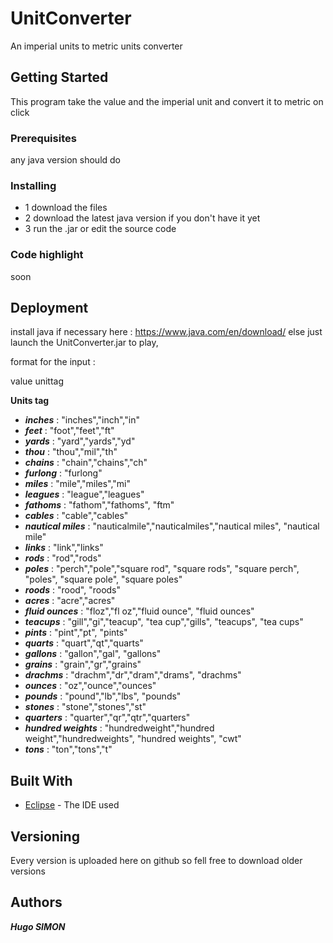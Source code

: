 # UnitConverter

An imperial units to metric units converter

## Getting Started

This program take the value and the imperial unit and convert it to metric on click

### Prerequisites

any java version should do

### Installing

* 1 download the files
* 2 download the latest java version if you don't have it yet
* 3 run the .jar or edit the source code

### Code highlight

soon

## Deployment

install java if necessary here : https://www.java.com/en/download/
else just launch the UnitConverter.jar to play, 

format for the input : 

value unittag

**Units tag**

* ***inches*** : "inches","inch","in"
* ***feet*** : "foot","feet","ft"
* ***yards*** : "yard","yards","yd"
* ***thou*** : "thou","mil","th"
* ***chains*** : "chain","chains","ch"
* ***furlong*** : "furlong"
* ***miles*** : "mile","miles","mi"
* ***leagues*** : "league","leagues"
* ***fathoms*** : "fathom","fathoms", "ftm"
* ***cables*** : "cable","cables"
* ***nautical miles*** : "nauticalmile","nauticalmiles","nautical miles", "nautical mile"
* ***links*** : "link","links"
* ***rods*** : "rod","rods"
* ***poles*** : "perch","pole","square rod", "square rods", "square perch", "poles", "square pole", "square poles"
* ***roods*** : "rood", "roods"
* ***acres*** : "acre","acres"
* ***fluid ounces*** : "floz","fl oz","fluid ounce", "fluid ounces"
* ***teacups*** : "gill","gi","teacup", "tea cup","gills", "teacups", "tea cups"
* ***pints*** : "pint","pt", "pints"
* ***quarts*** : "quart","qt","quarts"
* ***gallons*** : "gallon","gal", "gallons"
* ***grains*** : "grain","gr","grains"
* ***drachms*** : "drachm","dr","dram","drams", "drachms"
* ***ounces*** : "oz","ounce","ounces"
* ***pounds*** : "pound","lb","lbs", "pounds"
* ***stones*** : "stone","stones","st"
* ***quarters*** : "quarter","qr","qtr","quarters"
* ***hundred weights*** : "hundredweight","hundred weight","hundredweights", "hundred weights", "cwt"
* ***tons*** : "ton","tons","t"

## Built With

* [Eclipse](https://www.eclipse.org) - The IDE used

## Versioning

Every version is uploaded here on github so fell free to download older versions

## Authors

***Hugo SIMON***



